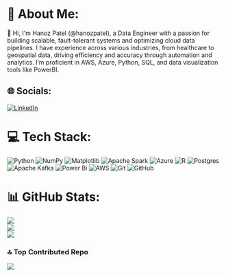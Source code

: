 # 💫 About Me:
👋 Hi, I'm Hanoz Patel (@hanozpatel), a Data Engineer with a passion for building scalable, fault-tolerant systems and optimizing cloud data pipelines. I have experience across various industries, from healthcare to geospatial data, driving efficiency and accuracy through automation and analytics. I’m proficient in AWS, Azure, Python, SQL, and data visualization tools like PowerBI.


## 🌐 Socials:
[![LinkedIn](https://img.shields.io/badge/LinkedIn-%230077B5.svg?logo=linkedin&logoColor=white)](https://linkedin.com/in/https://www.linkedin.com/in/hanozpatel25/) 

# 💻 Tech Stack:
![Python](https://img.shields.io/badge/python-3670A0?style=for-the-badge&logo=python&logoColor=ffdd54) ![NumPy](https://img.shields.io/badge/numpy-%23013243.svg?style=for-the-badge&logo=numpy&logoColor=white) ![Matplotlib](https://img.shields.io/badge/Matplotlib-%23ffffff.svg?style=for-the-badge&logo=Matplotlib&logoColor=black) ![Apache Spark](https://img.shields.io/badge/Apache%20Spark-FDEE21?style=for-the-badge&logo=apachespark&logoColor=black) ![Azure](https://img.shields.io/badge/azure-%230072C6.svg?style=for-the-badge&logo=microsoftazure&logoColor=white) ![R](https://img.shields.io/badge/r-%23276DC3.svg?style=for-the-badge&logo=r&logoColor=white) ![Postgres](https://img.shields.io/badge/postgres-%23316192.svg?style=for-the-badge&logo=postgresql&logoColor=white) ![Apache Kafka](https://img.shields.io/badge/Apache%20Kafka-000?style=for-the-badge&logo=apachekafka) ![Power Bi](https://img.shields.io/badge/power_bi-F2C811?style=for-the-badge&logo=powerbi&logoColor=black) ![AWS](https://img.shields.io/badge/AWS-%23FF9900.svg?style=for-the-badge&logo=amazon-aws&logoColor=white) ![Git](https://img.shields.io/badge/git-%23F05033.svg?style=for-the-badge&logo=git&logoColor=white) ![GitHub](https://img.shields.io/badge/github-%23121011.svg?style=for-the-badge&logo=github&logoColor=white)
# 📊 GitHub Stats:
![](https://github-readme-stats.vercel.app/api?username=hanozpatel&theme=dark&hide_border=false&include_all_commits=true&count_private=true)<br/>
![](https://github-readme-streak-stats.herokuapp.com/?user=hanozpatel&theme=dark&hide_border=false)<br/>
![](https://github-readme-stats.vercel.app/api/top-langs/?username=hanozpatel&theme=dark&hide_border=false&include_all_commits=true&count_private=true&layout=compact)

### 🔝 Top Contributed Repo
![](https://github-contributor-stats.vercel.app/api?username=hanozpatel&limit=5&theme=dark&combine_all_yearly_contributions=true)

<!-- Proudly created with GPRM ( https://gprm.itsvg.in ) -->
